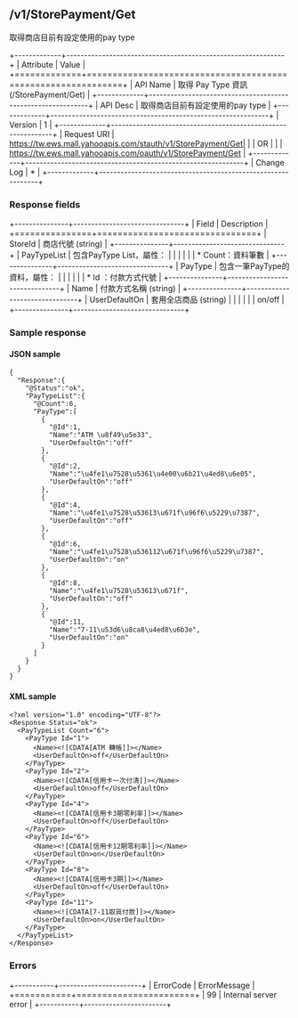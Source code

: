 /v1/StorePayment/Get
--------------------

取得商店目前有設定使用的pay type

+-------------+-------------------------------------------------------------+
| Attribute   | Value                                                       |
+=============+=============================================================+
| API Name    | 取得 Pay Type 資訊 (/StorePayment/Get)                      |
+-------------+-------------------------------------------------------------+
| API Desc    | 取得商店目前有設定使用的pay type                            |
+-------------+-------------------------------------------------------------+
| Version     | 1                                                           |
+-------------+-------------------------------------------------------------+
| Request URI | https://tw.ews.mall.yahooapis.com/stauth/v1/StorePayment/Get|
|             |                      OR                                     |
|             | https://tw.ews.mall.yahooapis.com/oauth/v1/StorePayment/Get |
+-------------+-------------------------------------------------------------+
| Change Log  | *                                                           |
+-------------+-------------------------------------------------------------+

### Response fields

+---------------+-------------------------------+
| Field         | Description                   |
+===============+===============================+
| StoreId       | 商店代號 (string)             |
+---------------+-------------------------------+
| PayTypeList   | 包含PayType List，屬性：      |
|               |                               |
|               | * Count：資料筆數             |
+---------------+-------------------------------+
| PayType       | 包含一筆PayType的資料，屬性： |
|               |                               |
|               | * Id ：付款方式代號           |
+---------------+-------------------------------+
| Name          | 付款方式名稱 (string)         |
+---------------+-------------------------------+
| UserDefaultOn | 套用全店商品 (string)         |
|               |                               |
|               | on/off                        |
+---------------+-------------------------------+

### Sample response

#### JSON sample

```
{
  "Response":{
    "@Status":"ok",
    "PayTypeList":{
      "@Count":6,
      "PayType":[
        {
          "@Id":1,
          "Name":"ATM \u8f49\u5e33",
          "UserDefaultOn":"off"
        },
        {
          "@Id":2,
          "Name":"\u4fe1\u7528\u5361\u4e00\u6b21\u4ed8\u6e05",
          "UserDefaultOn":"off"
        },
        {
          "@Id":4,
          "Name":"\u4fe1\u7528\u53613\u671f\u96f6\u5229\u7387",
          "UserDefaultOn":"off"
        },
        {
          "@Id":6,
          "Name":"\u4fe1\u7528\u536112\u671f\u96f6\u5229\u7387",
          "UserDefaultOn":"on"
        },
        {
          "@Id":8,
          "Name":"\u4fe1\u7528\u53613\u671f",
          "UserDefaultOn":"off"
        },
        {
          "@Id":11,
          "Name":"7-11\u53d6\u8ca8\u4ed8\u6b3e",
          "UserDefaultOn":"on"
        }
      ]
    }
  }
}
```

#### XML sample

```
<?xml version="1.0" encoding="UTF-8"?>
<Response Status="ok">
  <PayTypeList Count="6">
    <PayType Id="1">
      <Name><![CDATA[ATM 轉帳]]></Name>
      <UserDefaultOn>off</UserDefaultOn>
    </PayType>
    <PayType Id="2">
      <Name><![CDATA[信用卡一次付清]]></Name>
      <UserDefaultOn>off</UserDefaultOn>
    </PayType>
    <PayType Id="4">
      <Name><![CDATA[信用卡3期零利率]]></Name>
      <UserDefaultOn>off</UserDefaultOn>
    </PayType>
    <PayType Id="6">
      <Name><![CDATA[信用卡12期零利率]]></Name>
      <UserDefaultOn>on</UserDefaultOn>
    </PayType>
    <PayType Id="8">
      <Name><![CDATA[信用卡3期]]></Name>
      <UserDefaultOn>off</UserDefaultOn>
    </PayType>
    <PayType Id="11">
      <Name><![CDATA[7-11取貨付款]]></Name>
      <UserDefaultOn>on</UserDefaultOn>
    </PayType>
  </PayTypeList>
</Response>
```

### Errors

+-----------+-----------------------+
| ErrorCode | ErrorMessage          |
+===========+=======================+
| 99        | Internal server error |
+-----------+-----------------------+

